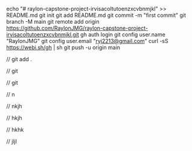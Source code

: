 echo "# raylon-capstone-project-irvisacoltutoenzxcvbnmjkl" >> README.md
git init
git add README.md
git commit -m "first commit"
git branch -M main
git remote add origin https://github.com/RaylonJMG/raylon-capstone-project-irvisacoltutoenzxcvbnmjkl.git
gh auth login
git config user.name "RaylonJMG"
git config user.email "ryj2213@gmail.com"
curl -sS https://webi.sh/gh | sh
git push -u origin main


//
git add .

//
git 

//
git

//
n

//
nkjh

//
hkjh

//
hkhk

//
jljl